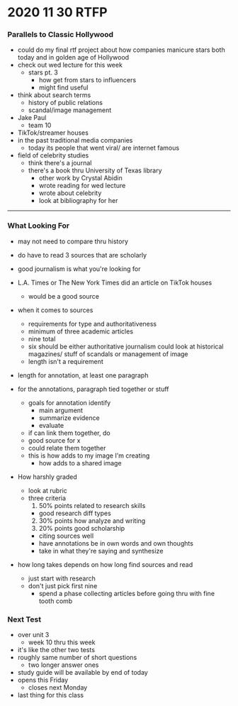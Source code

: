 # 2020 11 30 RTFP

### Parallels to Classic Hollywood
- could do my final rtf project about how companies manicure stars both today and in golden age of Hollywood
- check out wed lecture for this week
  - stars pt. 3 
    - how get from stars to influencers
    - might find useful
- think about search terms
  - history of public relations
  - scandal/image management
- Jake Paul
  - team 10
- TikTok/streamer houses
- in the past traditional media companies
  - today its people that went viral/ are internet famous
- field of celebrity studies
  - think there's a journal
  - there's a book thru University of Texas library
    - other work by Crystal Abidin
    - wrote reading for wed lecture
    - wrote about celebrity
    - look at bibliography for her

---

### What Looking For
- may not need to compare thru history
- do have to read 3 sources that are scholarly
- good journalism is what you're looking for
- L.A. Times or The New York Times did an article on TikTok houses
  - would be a good source
- when it comes to sources
  - requirements for type and authoritativeness
  - minimum of three academic articles
  - nine total
  - six should be either authoritative journalism could look at historical  magazines/ stuff of scandals or management of image
  - length isn't a requirement
- length for annotation, at least one paragraph
- for the annotations, paragraph tied together or stuff
  - goals for annotation identify
    - main argument
    - summarize evidence
    - evaluate
  - if can link them together, do
  - good source for x
  - could relate them together
  - this is how adds to my image I'm creating
    - how adds to a shared image
- How harshly graded
  - look at rubric
  - three criteria
    1. 50% points related to research skills
      - good research diff types
    2. 30% points how analyze and writing
    3. 20% points good scholarship
      - citing sources well
      - have annotations be in own words and own thoughts
      - take in what they're  saying and synthesize

- how long takes depends on how long find sources and read
  - just start with research
  - don't just pick first nine
    - spend a phase collecting articles before going thru with fine tooth comb

### Next Test
- over unit 3
  - week 10 thru this week
- it's like the other two tests
- roughly same number of short questions
  - two longer answer ones
- study guide will be available by end of today
- opens this Friday
  - closes next Monday
- last thing for this class

<!--
Abbreviation Key
qstn = question
p.r = public relations
pt. = part
u.t = University of Texas
-->

